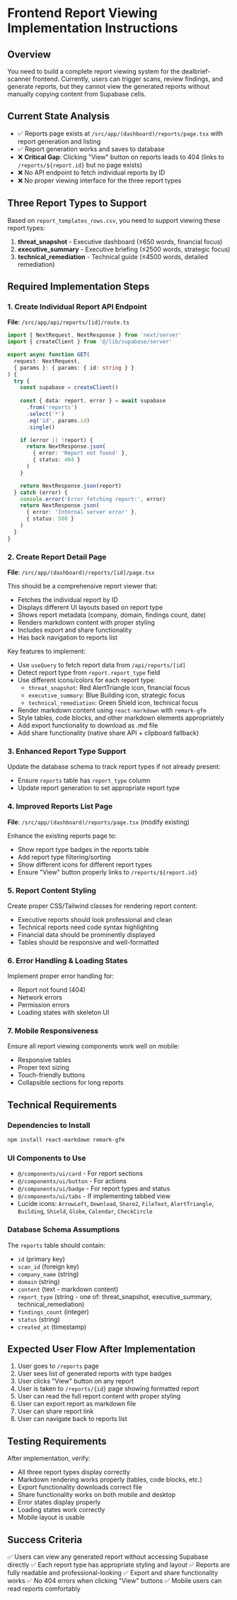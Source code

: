 # Frontend Report Viewing Implementation Instructions

## Overview
You need to build a complete report viewing system for the dealbrief-scanner frontend. Currently, users can trigger scans, review findings, and generate reports, but they cannot view the generated reports without manually copying content from Supabase cells.

## Current State Analysis
- ✅ Reports page exists at `/src/app/(dashboard)/reports/page.tsx` with report generation and listing
- ✅ Report generation works and saves to database
- ❌ **Critical Gap**: Clicking "View" button on reports leads to 404 (links to `/reports/${report.id}` but no page exists)
- ❌ No API endpoint to fetch individual reports by ID
- ❌ No proper viewing interface for the three report types

## Three Report Types to Support
Based on `report_templates_rows.csv`, you need to support viewing these report types:

1. **threat_snapshot** - Executive dashboard (≤650 words, financial focus)
2. **executive_summary** - Executive briefing (≤2500 words, strategic focus) 
3. **technical_remediation** - Technical guide (≤4500 words, detailed remediation)

## Required Implementation Steps

### 1. Create Individual Report API Endpoint
**File**: `/src/app/api/reports/[id]/route.ts`

```typescript
import { NextRequest, NextResponse } from 'next/server'
import { createClient } from '@/lib/supabase/server'

export async function GET(
  request: NextRequest,
  { params }: { params: { id: string } }
) {
  try {
    const supabase = createClient()
    
    const { data: report, error } = await supabase
      .from('reports')
      .select('*')
      .eq('id', params.id)
      .single()

    if (error || !report) {
      return NextResponse.json(
        { error: 'Report not found' },
        { status: 404 }
      )
    }

    return NextResponse.json(report)
  } catch (error) {
    console.error('Error fetching report:', error)
    return NextResponse.json(
      { error: 'Internal server error' },
      { status: 500 }
    )
  }
}
```

### 2. Create Report Detail Page
**File**: `/src/app/(dashboard)/reports/[id]/page.tsx`

This should be a comprehensive report viewer that:
- Fetches the individual report by ID
- Displays different UI layouts based on report type
- Shows report metadata (company, domain, findings count, date)
- Renders markdown content with proper styling
- Includes export and share functionality
- Has back navigation to reports list

Key features to implement:
- Use `useQuery` to fetch report data from `/api/reports/[id]`
- Detect report type from `report.report_type` field
- Use different icons/colors for each report type:
  - `threat_snapshot`: Red AlertTriangle icon, financial focus
  - `executive_summary`: Blue Building icon, strategic focus  
  - `technical_remediation`: Green Shield icon, technical focus
- Render markdown content using `react-markdown` with `remark-gfm`
- Style tables, code blocks, and other markdown elements appropriately
- Add export functionality to download as .md file
- Add share functionality (native share API + clipboard fallback)

### 3. Enhanced Report Type Support
Update the database schema to track report types if not already present:
- Ensure `reports` table has `report_type` column
- Update report generation to set appropriate report type

### 4. Improved Reports List Page
**File**: `/src/app/(dashboard)/reports/page.tsx` (modify existing)

Enhance the existing reports page to:
- Show report type badges in the reports table
- Add report type filtering/sorting
- Show different icons for different report types
- Ensure "View" button properly links to `/reports/${report.id}`

### 5. Report Content Styling
Create proper CSS/Tailwind classes for rendering report content:
- Executive reports should look professional and clean
- Technical reports need code syntax highlighting
- Financial data should be prominently displayed
- Tables should be responsive and well-formatted

### 6. Error Handling & Loading States
Implement proper error handling for:
- Report not found (404)
- Network errors
- Permission errors
- Loading states with skeleton UI

### 7. Mobile Responsiveness
Ensure all report viewing components work well on mobile:
- Responsive tables
- Proper text sizing
- Touch-friendly buttons
- Collapsible sections for long reports

## Technical Requirements

### Dependencies to Install
```bash
npm install react-markdown remark-gfm
```

### UI Components to Use
- `@/components/ui/card` - For report sections
- `@/components/ui/button` - For actions
- `@/components/ui/badge` - For report types and status
- `@/components/ui/tabs` - If implementing tabbed view
- Lucide icons: `ArrowLeft`, `Download`, `Share2`, `FileText`, `AlertTriangle`, `Building`, `Shield`, `Globe`, `Calendar`, `CheckCircle`

### Database Schema Assumptions
The `reports` table should contain:
- `id` (primary key)
- `scan_id` (foreign key)
- `company_name` (string)
- `domain` (string)
- `content` (text - markdown content)
- `report_type` (string - one of: threat_snapshot, executive_summary, technical_remediation)
- `findings_count` (integer)
- `status` (string)
- `created_at` (timestamp)

## Expected User Flow After Implementation
1. User goes to `/reports` page
2. User sees list of generated reports with type badges
3. User clicks "View" button on any report
4. User is taken to `/reports/{id}` page showing formatted report
5. User can read the full report content with proper styling
6. User can export report as markdown file
7. User can share report link
8. User can navigate back to reports list

## Testing Requirements
After implementation, verify:
- All three report types display correctly
- Markdown rendering works properly (tables, code blocks, etc.)
- Export functionality downloads correct file
- Share functionality works on both mobile and desktop
- Error states display properly
- Loading states work correctly
- Mobile layout is usable

## Success Criteria
✅ Users can view any generated report without accessing Supabase directly
✅ Each report type has appropriate styling and layout
✅ Reports are fully readable and professional-looking
✅ Export and share functionality works
✅ No 404 errors when clicking "View" buttons
✅ Mobile users can read reports comfortably